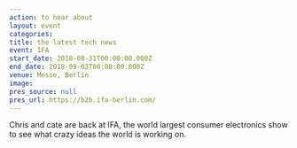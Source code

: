 ```yaml
---
action: to hear about
layout: event
categories:
title: the latest tech news
event: IFA
start_date: 2018-08-31T00:00:00.000Z
end_date: 2018-09-03T00:00:00.000Z
venue: Messe, Berlin
image:
pres_source: null
pres_url: https://b2b.ifa-berlin.com/
---
```


Chris and cate are back at IFA, the world largest consumer electronics show to see what crazy ideas the world is working on.
